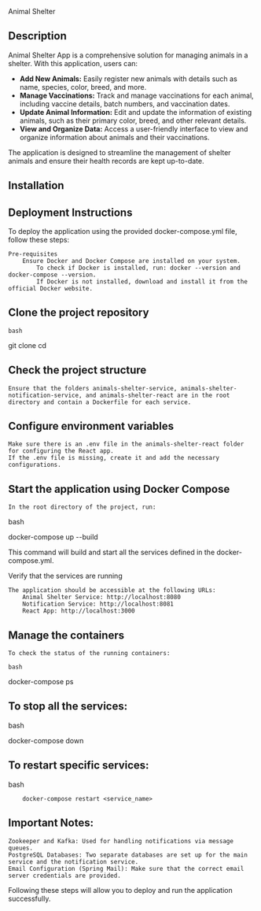 Animal Shelter

## Description

Animal Shelter App is a comprehensive solution for managing animals in a shelter. With this application, users can:

- **Add New Animals:** Easily register new animals with details such as name, species, color, breed, and more.
- **Manage Vaccinations:** Track and manage vaccinations for each animal, including vaccine details, batch numbers, and vaccination dates.
- **Update Animal Information:** Edit and update the information of existing animals, such as their primary color, breed, and other relevant details.
- **View and Organize Data:** Access a user-friendly interface to view and organize information about animals and their vaccinations.

The application is designed to streamline the management of shelter animals and ensure their health records are kept up-to-date.

## Installation

## Deployment Instructions

To deploy the application using the provided docker-compose.yml file, follow these steps:

    Pre-requisites
        Ensure Docker and Docker Compose are installed on your system.
            To check if Docker is installed, run: docker --version and docker-compose --version.
            If Docker is not installed, download and install it from the official Docker website.

##    Clone the project repository

    bash

git clone <repository-url>
cd <repository-name>

##    Check the project structure

    Ensure that the folders animals-shelter-service, animals-shelter-notification-service, and animals-shelter-react are in the root directory and contain a Dockerfile for each service.

##    Configure environment variables

    Make sure there is an .env file in the animals-shelter-react folder for configuring the React app.
    If the .env file is missing, create it and add the necessary configurations.

##     Start the application using Docker Compose

    In the root directory of the project, run:

bash

docker-compose up --build

This command will build and start all the services defined in the docker-compose.yml.

Verify that the services are running

    The application should be accessible at the following URLs:
        Animal Shelter Service: http://localhost:8080
        Notification Service: http://localhost:8081
        React App: http://localhost:3000

##   Manage the containers

    To check the status of the running containers:

    bash

docker-compose ps

##  To stop all the services:

bash

docker-compose down

##  To restart specific services:

bash

        docker-compose restart <service_name>

##  Important Notes:

    Zookeeper and Kafka: Used for handling notifications via message queues.
    PostgreSQL Databases: Two separate databases are set up for the main service and the notification service.
    Email Configuration (Spring Mail): Make sure that the correct email server credentials are provided.

Following these steps will allow you to deploy and run the application successfully.
